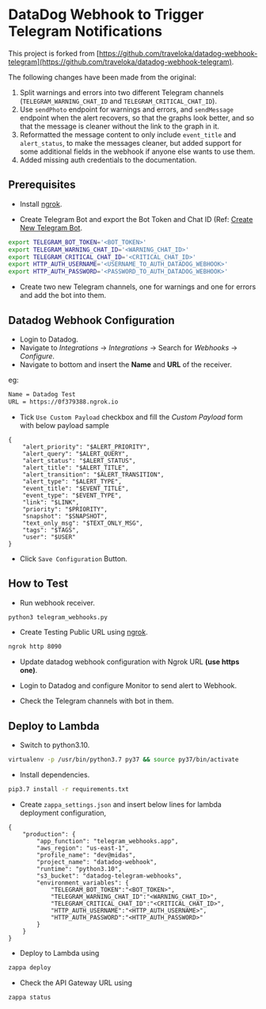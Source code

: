# DataDog Webhook to Trigger Telegram Notifications

This project is forked from
[https://github.com/traveloka/datadog-webhook-telegram](https://github.com/traveloka/datadog-webhook-telegram).

The following changes have been made from the original:

1. Split warnings and errors into two different Telegram channels
(`TELEGRAM_WARNING_CHAT_ID` and `TELEGRAM_CRITICAL_CHAT_ID`).
2. Use `sendPhoto` endpoint for warnings and errors, and
`sendMessage` endpoint when the alert recovers, so that the
graphs look better, and so that the message is cleaner without
the link to the graph in it.
3. Reformatted the message content to only include `event_title`
and `alert_status`, to make the messages cleaner, but added
support for some additional fields in the webhook if anyone else
wants to use them.
4. Added missing auth credentials to the documentation.

## Prerequisites

- Install [ngrok](https://ngrok.com/).

- Create Telegram Bot and export the Bot Token and Chat ID
(Ref: [Create New Telegram Bot](https://core.telegram.org/bots#creating-a-new-bot).

```bash
export TELEGRAM_BOT_TOKEN='<BOT_TOKEN>'
export TELEGRAM_WARNING_CHAT_ID='<WARNING_CHAT_ID>'
export TELEGRAM_CRITICAL_CHAT_ID='<CRITICAL_CHAT_ID>'
export HTTP_AUTH_USERNAME='<USERNAME_TO_AUTH_DATADOG_WEBHOOK>'
export HTTP_AUTH_PASSWORD='<PASSWORD_TO_AUTH_DATADOG_WEBHOOK>'
```

- Create two new Telegram channels, one for warnings and one for
errors and add the bot into them.

## Datadog Webhook Configuration

- Login to Datadog.
- Navigate to *Integrations* -> *Integrations* -> Search for *Webhooks* -> *Configure*.
- Navigate to bottom and insert the **Name** and **URL** of the receiver.

eg:
```bash
Name = Datadog Test
URL = https://0f379388.ngrok.io
```

- Tick `Use Custom Payload` checkbox and fill the *Custom Payload* form with below payload sample

```
{
    "alert_priority": "$ALERT_PRIORITY",
    "alert_query": "$ALERT_QUERY",
    "alert_status": "$ALERT_STATUS",
    "alert_title": "$ALERT_TITLE",
    "alert_transition": "$ALERT_TRANSITION",
    "alert_type": "$ALERT_TYPE",
    "event_title": "$EVENT_TITLE",
    "event_type": "$EVENT_TYPE",
    "link": "$LINK",
    "priority": "$PRIORITY",
    "snapshot": "$SNAPSHOT",
    "text_only_msg": "$TEXT_ONLY_MSG",
    "tags": "$TAGS",
    "user": "$USER"
}
```
- Click `Save Configuration` Button.

## How to Test

- Run webhook receiver.

```bash
python3 telegram_webhooks.py
```

- Create Testing Public URL using [ngrok](https://ngrok.com/).

```bash
ngrok http 8090
```

- Update datadog webhook configuration with Ngrok URL **(use https one)**.

- Login to Datadog and configure Monitor to send alert to Webhook.

- Check the Telegram channels with bot in them.

## Deploy to Lambda

- Switch to python3.10.

```bash
virtualenv -p /usr/bin/python3.7 py37 && source py37/bin/activate
```

- Install dependencies.

```bash
pip3.7 install -r requirements.txt
```

- Create `zappa_settings.json` and insert below lines for lambda deployment configuration,

```
{
    "production": {
        "app_function": "telegram_webhooks.app",
        "aws_region": "us-east-1",
        "profile_name": "dev@midas",
        "project_name": "datadog-webhook",
        "runtime": "python3.10",
        "s3_bucket": "datadog-telegram-webhooks",
        "environment_variables": {
            "TELEGRAM_BOT_TOKEN":"<BOT_TOKEN>",
            "TELEGRAM_WARNING_CHAT_ID":"<WARNING_CHAT_ID>",
            "TELEGRAM_CRITICAL_CHAT_ID":"<CRITICAL_CHAT_ID>",
            "HTTP_AUTH_USERNAME":"<HTTP_AUTH_USERNAME>",
            "HTTP_AUTH_PASSWORD":"<HTTP_AUTH_PASSWORD>"
        }
    }
}
```

- Deploy to Lambda using

```bash
zappa deploy
```

- Check the API Gateway URL using

```bash
zappa status
```
